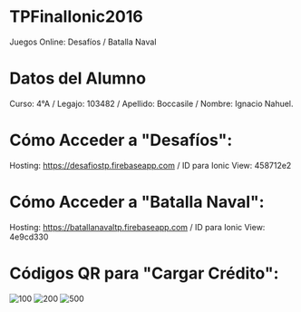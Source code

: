 # TPFinalIonic2016
Juegos Online: Desafíos / Batalla Naval

# Datos del Alumno
Curso: 4°A /
Legajo: 103482 /
Apellido: Boccasile /
Nombre: Ignacio Nahuel.

# Cómo Acceder a "Desafíos":
Hosting: https://desafiostp.firebaseapp.com /
ID para Ionic View: 458712e2

# Cómo Acceder a "Batalla Naval":
Hosting: https://batallanavaltp.firebaseapp.com /
ID para Ionic View: 4e9cd330

# Códigos QR para "Cargar Crédito":
<img src="https://chart.googleapis.com/chart?chs=150x150&cht=qr&chl=1" alt="100" border="0"/>
<img src="https://chart.googleapis.com/chart?chs=150x150&cht=qr&chl=2" alt="200" border="0"/>
<img src="https://chart.googleapis.com/chart?chs=150x150&cht=qr&chl=3" alt="500" border="0"/>
